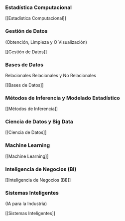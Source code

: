 
### Estadística Computacional

[[Estadística Computacional]]

### Gestión de Datos
(Obtención, Limpieza y O Visualización)

[[Gestión de Datos]]

### Bases de Datos
Relacionales Relacionales  y No Relacionales

[[Bases de Datos]]

### Métodos de Inferencia y Modelado Estadístico

[[Métodos de Inferencia]]

### Ciencia de Datos y Big Data

[[Ciencia de Datos]]



### Machine Learning

[[Machine Learning]]

### Inteligencia de Negocios (BI)

[[Inteligencia de Negocios (BI)]]

### Sistemas Inteligentes
(IA para la Industria)

[[Sistemas Inteligentes]]

